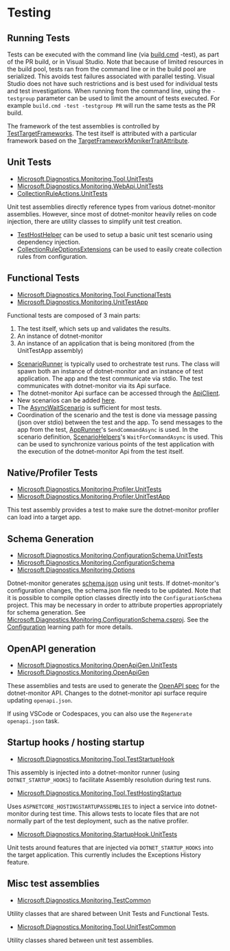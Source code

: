 # Testing

## Running Tests

Tests can be executed with the command line (via [build.cmd](../../Build.cmd) -test), as part of the PR build, or in Visual Studio. Note that because of limited resources in the build pool, tests ran from the command line or in the build pool are serialized. This avoids test failures associated with parallel testing. Visual Studio does not have such restrictions and is best used for individual tests and test investigations. When running from the command line, using the `-testgroup` parameter can be used to limit the amount of tests executed. For example `build.cmd -test -testgroup PR` will run the same tests as the PR build.

The framework of the test assemblies is controlled by [TestTargetFrameworks](https://github.com/dotnet/dotnet-monitor/blob/5c9333c5ba22099d6d4ab86583f3f1b1bb586851/eng/Versions.props). The test itself is attributed with a particular framework based on the [TargetFrameworkMonikerTraitAttribute](https://github.com/dotnet/dotnet-monitor/blob/5c9333c5ba22099d6d4ab86583f3f1b1bb586851/src/Tests/Microsoft.Diagnostics.Monitoring.TestCommon/TargetFrameworkMonikerTraitAttribute.cs).

## Unit Tests

- [Microsoft.Diagnostics.Monitoring.Tool.UnitTests](https://github.com/dotnet/dotnet-monitor/blob/5c9333c5ba22099d6d4ab86583f3f1b1bb586851/src/Tests/Microsoft.Diagnostics.Monitoring.Tool.UnitTests)
- [Microsoft.Diagnostics.Monitoring.WebApi.UnitTests](https://github.com/dotnet/dotnet-monitor/blob/5c9333c5ba22099d6d4ab86583f3f1b1bb586851/src/Tests/Microsoft.Diagnostics.Monitoring.WebApi.UnitTests/)
- [CollectionRuleActions.UnitTests](https://github.com/dotnet/dotnet-monitor/blob/5c9333c5ba22099d6d4ab86583f3f1b1bb586851/src/Tests/CollectionRuleActions.UnitTests/)

Unit test assemblies directly reference types from various dotnet-monitor assemblies. However, since most of dotnet-monitor heavily relies on code injection, there are utility classes to simplify unit test creation.

- [TestHostHelper](https://github.com/dotnet/dotnet-monitor/blob/5c9333c5ba22099d6d4ab86583f3f1b1bb586851/src/Tests/Microsoft.Diagnostics.Monitoring.Tool.UnitTestCommon/TestHostHelper.cs) can be used to setup a basic unit test scenario using dependency injection.
- [CollectionRuleOptionsExtensions](https://github.com/dotnet/dotnet-monitor/blob/5c9333c5ba22099d6d4ab86583f3f1b1bb586851/src/Tests/Microsoft.Diagnostics.Monitoring.Tool.UnitTestCommon/Options/CollectionRuleOptionsExtensions.cs) can be used to easily create collection rules from configuration.

## Functional Tests

- [Microsoft.Diagnostics.Monitoring.Tool.FunctionalTests](https://github.com/dotnet/dotnet-monitor/blob/5c9333c5ba22099d6d4ab86583f3f1b1bb586851/src/Tests/Microsoft.Diagnostics.Monitoring.Tool.FunctionalTests)
- [Microsoft.Diagnostics.Monitoring.UnitTestApp](https://github.com/dotnet/dotnet-monitor/blob/5c9333c5ba22099d6d4ab86583f3f1b1bb586851/src/Tests/Microsoft.Diagnostics.Monitoring.UnitTestApp/)

Functional tests are composed of 3 main parts:
1. The test itself, which sets up and validates the results.
1. An instance of dotnet-monitor
1. An instance of an application that is being monitored (from the UnitTestApp assembly)

* [ScenarioRunner](https://github.com/dotnet/dotnet-monitor/blob/5c9333c5ba22099d6d4ab86583f3f1b1bb586851/src/Tests/Microsoft.Diagnostics.Monitoring.Tool.FunctionalTests/Runners/ScenarioRunner.cs) is typically used to orchestrate test runs. The class will spawn both an instance of dotnet-monitor and an instance of test application. The app and the test communicate via stdio. The test communicates with dotnet-monitor via its Api surface.
* The dotnet-monitor Api surface can be accessed through the [ApiClient](https://github.com/dotnet/dotnet-monitor/blob/5c9333c5ba22099d6d4ab86583f3f1b1bb586851/src/Tests/Microsoft.Diagnostics.Monitoring.Tool.FunctionalTests/HttpApi/ApiClient.cs).
* New scenarios can be added [here](https://github.com/dotnet/dotnet-monitor/blob/5c9333c5ba22099d6d4ab86583f3f1b1bb586851/src/Tests/Microsoft.Diagnostics.Monitoring.UnitTestApp/Scenarios/).
* The [AsyncWaitScenario](https://github.com/dotnet/dotnet-monitor/blob/5c9333c5ba22099d6d4ab86583f3f1b1bb586851/src/Tests/Microsoft.Diagnostics.Monitoring.UnitTestApp/Scenarios/AsyncWaitScenario.cs) is sufficient for most tests.
* Coordination of the scenario and the test is done via message passing (json over stdio) between the test and the app. To send messages to the app from the test, [AppRunner](https://github.com/dotnet/dotnet-monitor/blob/5c9333c5ba22099d6d4ab86583f3f1b1bb586851/src/Tests/Microsoft.Diagnostics.Monitoring.TestCommon/Runners/AppRunner.cs)'s `SendCommandAsync` is used. In the scenario definition, [ScenarioHelpers](https://github.com/dotnet/dotnet-monitor/blob/5c9333c5ba22099d6d4ab86583f3f1b1bb586851/src/Tests/Microsoft.Diagnostics.Monitoring.UnitTestApp/ScenarioHelpers.cs)'s `WaitForCommandAsync` is used. This can be used to synchronize various points of the test application with the execution of the dotnet-monitor Api from the test itself.

## Native/Profiler Tests

- [Microsoft.Diagnostics.Monitoring.Profiler.UnitTests](https://github.com/dotnet/dotnet-monitor/blob/5c9333c5ba22099d6d4ab86583f3f1b1bb586851/src/Tests/Microsoft.Diagnostics.Monitoring.Profiler.UnitTests/)
- [Microsoft.Diagnostics.Monitoring.Profiler.UnitTestApp](https://github.com/dotnet/dotnet-monitor/blob/5c9333c5ba22099d6d4ab86583f3f1b1bb586851/src/Tests/Microsoft.Diagnostics.Monitoring.Profiler.UnitTestApp/)

This test assembly provides a test to make sure the dotnet-monitor profiler can load into a target app.

## Schema Generation

- [Microsoft.Diagnostics.Monitoring.ConfigurationSchema.UnitTests](https://github.com/dotnet/dotnet-monitor/blob/5c9333c5ba22099d6d4ab86583f3f1b1bb586851/src/Tests/Microsoft.Diagnostics.Monitoring.ConfigurationSchema.UnitTests/)
- [Microsoft.Diagnostics.Monitoring.ConfigurationSchema](https://github.com/dotnet/dotnet-monitor/blob/5c9333c5ba22099d6d4ab86583f3f1b1bb586851/src/Tests/Microsoft.Diagnostics.Monitoring.ConfigurationSchema/)
- [Microsoft.Diagnostics.Monitoring.Options](https://github.com/dotnet/dotnet-monitor/blob/5c9333c5ba22099d6d4ab86583f3f1b1bb586851/src/Microsoft.Diagnostics.Monitoring.Options)

Dotnet-monitor generates [schema.json](https://github.com/dotnet/dotnet-monitor/blob/5c9333c5ba22099d6d4ab86583f3f1b1bb586851/documentation/schema.json) using unit tests. If dotnet-monitor's configuration changes, the schema.json file needs to be updated.
Note that it is possible to compile option classes directly into the `ConfigurationSchema` project. This may be necessary in order to attribute properties appropriately for schema generation. See [Microsoft.Diagnostics.Monitoring.ConfigurationSchema.csproj](https://github.com/dotnet/dotnet-monitor/blob/5c9333c5ba22099d6d4ab86583f3f1b1bb586851/src/Tests/Microsoft.Diagnostics.Monitoring.ConfigurationSchema/Microsoft.Diagnostics.Monitoring.ConfigurationSchema.csproj). See the [Configuration](./configuration.md#how-configuration-works) learning path for more details.

## OpenAPI generation

- [Microsoft.Diagnostics.Monitoring.OpenApiGen.UnitTests](https://github.com/dotnet/dotnet-monitor/blob/5c9333c5ba22099d6d4ab86583f3f1b1bb586851/src/Tests/Microsoft.Diagnostics.Monitoring.OpenApiGen.UnitTests/)
- [Microsoft.Diagnostics.Monitoring.OpenApiGen](https://github.com/dotnet/dotnet-monitor/blob/5c9333c5ba22099d6d4ab86583f3f1b1bb586851/src/Tests/Microsoft.Diagnostics.Monitoring.OpenApiGen/)

These assemblies and tests are used to generate the [OpenAPI spec](https://github.com/dotnet/dotnet-monitor/blob/5c9333c5ba22099d6d4ab86583f3f1b1bb586851/documentation/openapi.json) for the dotnet-monitor API. Changes to the dotnet-monitor api surface require updating `openapi.json`.

If using VSCode or Codespaces, you can also use the `Regenerate openapi.json` task.

## Startup hooks / hosting startup

- [Microsoft.Diagnostics.Monitoring.Tool.TestStartupHook](https://github.com/dotnet/dotnet-monitor/blob/5c9333c5ba22099d6d4ab86583f3f1b1bb586851/src/Tests/Microsoft.Diagnostics.Monitoring.Tool.TestStartupHook/)

This assembly is injected into a dotnet-monitor runner (using `DOTNET_STARTUP_HOOKS`) to facilitate Assembly resolution during test runs.

- [Microsoft.Diagnostics.Monitoring.Tool.TestHostingStartup](https://github.com/dotnet/dotnet-monitor/blob/5c9333c5ba22099d6d4ab86583f3f1b1bb586851/src/Tests/Microsoft.Diagnostics.Monitoring.Tool.TestHostingStartup/)

Uses `ASPNETCORE_HOSTINGSTARTUPASSEMBLIES` to inject a service into dotnet-monitor during test time. This allows tests to locate files that are not normally part of the test deployment,
such as the native profiler.

- [Microsoft.Diagnostics.Monitoring.StartupHook.UnitTests](https://github.com/dotnet/dotnet-monitor/blob/5c9333c5ba22099d6d4ab86583f3f1b1bb586851/src/Tests/Microsoft.Diagnostics.Monitoring.StartupHook.UnitTests/)

Unit tests around features that are injected via `DOTNET_STARTUP_HOOKS` into the target application. This currently includes the Exceptions History feature.

## Misc test assemblies

- [Microsoft.Diagnostics.Monitoring.TestCommon](https://github.com/dotnet/dotnet-monitor/blob/5c9333c5ba22099d6d4ab86583f3f1b1bb586851/src/Tests/Microsoft.Diagnostics.Monitoring.TestCommon/)

Utility classes that are shared between Unit Tests and Functional Tests.

- [Microsoft.Diagnostics.Monitoring.Tool.UnitTestCommon](https://github.com/dotnet/dotnet-monitor/blob/5c9333c5ba22099d6d4ab86583f3f1b1bb586851/src/Tests/Microsoft.Diagnostics.Monitoring.Tool.UnitTestCommon/)

Utility classes shared between unit test assemblies.
